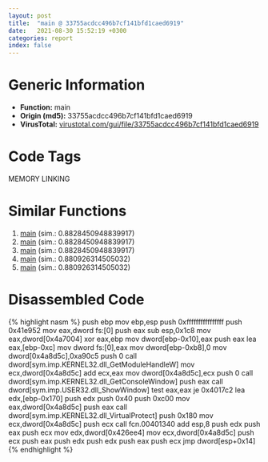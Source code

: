 ```yaml
---
layout: post
title:  "main @ 33755acdcc496b7cf141bfd1caed6919"
date:   2021-08-30 15:52:19 +0300
categories: report
index: false
---
```


# Generic Information
- **Function:** main
- **Origin (md5):** 33755acdcc496b7cf141bfd1caed6919
- **VirusTotal:** [virustotal.com/gui/file/33755acdcc496b7cf141bfd1caed6919][virustotal_ref]

# Code Tags
<span class="tag" id="MEMORY">MEMORY</span>
<span class="tag" id="LINKING">LINKING</span>


# Similar Functions

1. [main][similar_1_ref] (sim.: 0.8828450948839917)
2. [main][similar_2_ref] (sim.: 0.8828450948839917)
3. [main][similar_3_ref] (sim.: 0.8828450948839917)
4. [main][similar_4_ref] (sim.: 0.880926314505032)
5. [main][similar_5_ref] (sim.: 0.880926314505032)


# Disassembled Code

{% highlight nasm %}
push ebp
mov ebp,esp
push 0xffffffffffffffff
push 0x41e952
mov eax,dword fs:[0]
push eax
sub esp,0x1c8
mov eax,dword[0x4a7004]
xor eax,ebp
mov dword[ebp-0x10],eax
push eax
lea eax,[ebp-0xc]
mov dword fs:[0],eax
mov dword[ebp-0xb8],0
mov dword[0x4a8d5c],0xa90c5
push 0
call dword[sym.imp.KERNEL32.dll_GetModuleHandleW]
mov ecx,dword[0x4a8d5c]
add ecx,eax
mov dword[0x4a8d5c],ecx
push 0
call dword[sym.imp.KERNEL32.dll_GetConsoleWindow]
push eax
call dword[sym.imp.USER32.dll_ShowWindow]
test eax,eax
je 0x4017c2
lea edx,[ebp-0x170]
push edx
push 0x40
push 0xc00
mov eax,dword[0x4a8d5c]
push eax
call dword[sym.imp.KERNEL32.dll_VirtualProtect]
push 0x180
mov ecx,dword[0x4a8d5c]
push ecx
call fcn.00401340
add esp,8
push edx
push eax
push ecx
mov edx,dword[0x426ee4]
mov ecx,dword[0x4a8d5c]
push ecx
push eax
push edx
push edx
push eax
push ecx
jmp dword[esp+0x14]
{% endhighlight %}


[similar_1_ref]: /report/main@7a3a0c983ae0c0ae537e7010d24072c9
[similar_2_ref]: /report/main@912beaab0bb0679fee17cef9ce127a44
[similar_3_ref]: /report/main@5a99618b63178d7a221552fe962992e3
[similar_4_ref]: /report/main@e71d3562ad1716eb3653036c0b2af0b5
[similar_5_ref]: /report/main@26a70557d762e2486c462d7a5a1deee4
[virustotal_ref]: https://www.virustotal.com/gui/file/33755acdcc496b7cf141bfd1caed6919